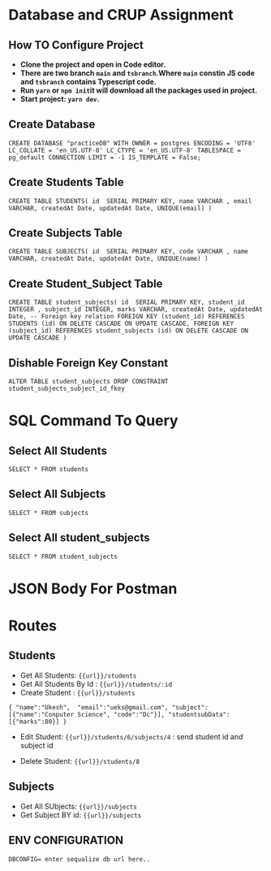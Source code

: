 # Database and CRUP Assignment

## How TO Configure Project
- **Clone the project and open in Code editor.**
- **There are two branch `main` and `tsbranch`.Where `main` constin JS code and `tsbranch` contains Typescript code.**
- **Run `yarn` or `npm init`it will download all the packages used in project.**
- **Start project: `yarn dev`.**

## Create Database
`
CREATE DATABASE "practiceDB"
    WITH
    OWNER = postgres
    ENCODING = 'UTF8'
    LC_COLLATE = 'en_US.UTF-8'
    LC_CTYPE = 'en_US.UTF-8'
    TABLESPACE = pg_default
    CONNECTION LIMIT = -1
    IS_TEMPLATE = False;
`

## Create Students Table
`
CREATE TABLE STUDENTS(
	id  SERIAL PRIMARY KEY,
	name VARCHAR ,
	email VARCHAR,
	createdAt Date,
	updatedAt Date,
	UNIQUE(email)
)
`
## Create Subjects Table
`
CREATE TABLE SUBJECTS(
	id  SERIAL PRIMARY KEY,
	code VARCHAR ,
	name VARCHAR,
	createdAt Date,
	updatedAt Date,
	UNIQUE(name)
)
`
## Create Student_Subject Table
`
CREATE TABLE student_subjects(
	id  SERIAL PRIMARY KEY,
	student_id INTEGER ,
	subject_id INTEGER,
	marks VARCHAR,
	createdAt Date,
	updatedAt Date,
	-- Foreign key relation
	FOREIGN KEY (student_id) REFERENCES STUDENTS (id) ON DELETE CASCADE ON UPDATE CASCADE,
	FOREIGN KEY (subject_id) REFERENCES student_subjects (id) ON DELETE CASCADE ON UPDATE CASCADE
)
`

## Dishable Foreign Key Constant
`
ALTER TABLE student_subjects
DROP CONSTRAINT student_subjects_subject_id_fkey
`

# SQL Command To Query
## Select All Students
`
SELECT * FROM students
` 
## Select All Subjects
`
SELECT * FROM subjects
` 
## Select All student_subjects
`
SELECT * FROM student_subjects
` 

# JSON Body For Postman


# Routes
## Students
- Get All Students: `{{url}}/students`
- Get All Students By Id : `{{url}}/students/:id`
- Create Student : `{{url}}/students`

`
{
    "name":"Ukesh", 
    "email":"ueks@gmail.com",
    "subject":[{"name":"Conputer Science",
    "code":"Dc"}],
    "studentsubData":[{"marks":80}]
}
`


- Edit Student: `{{url}}/students/6/subjects/4` : send student id and subject id

- Delete Student: `{{url}}/students/8`

## Subjects
- Get All SUbjects: `{{url}}/subjects`
- Get Subject BY id: `{{url}}/subjects`

## ENV CONFIGURATION
`DBCONFIG= enter sequalize db url here..`